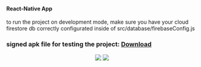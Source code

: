 #### React-Native App ####

to run the project on development mode, make sure you have your cloud firestore db correctly configurated inside of src/database/firebaseConfig.js
### signed apk file for testing the project: <a href="https://exp-shell-app-assets.s3.us-west-1.amazonaws.com/android/%40onurozkan/proje-takip-276dfbdd216a43eba0da082458c40eed-signed.apk"> Download </a>
<div align="center">
  <img src="https://user-images.githubusercontent.com/39852038/57579584-1d36c580-74a7-11e9-9457-9a6984b91916.png"/>
  <img src="https://user-images.githubusercontent.com/39852038/57579583-1d36c580-74a7-11e9-8654-5a97c25952b8.png"/>
</div>
